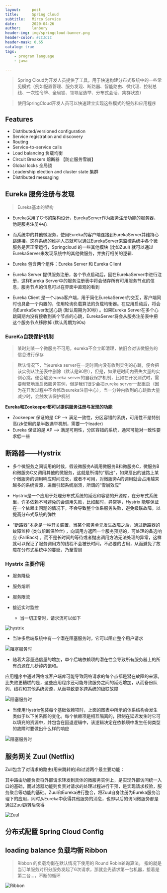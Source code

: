 ```yaml
---
layout:     post
title:      Spring Cloud
subtitle:   Mirco Service
date:       2020-04-26
author:     lanbery
header-img: img/springcloud-banner.png
header-color: #1C1C1C
header-mask: 0.65
catalog: true
tags:
    - program language
    - java
    
---
```


> Spring Cloud为开发人员提供了工具，用于快速构建分布式系统中的一些常见模式（例如配置管理、服务发现、断路器、智能路由、微代理、控制总线、一次性令牌、全局锁、领导层选举、分布式会话、集群状态）

> 使用SpringCloud开发人员可以快速建立实现这些模式的服务和应用程序

## Features

- Distributed/versioned configuration
- Service registration and discovery
- Routing
- Service-to-service calls 
- Load balancing 负载均衡
- Circuit Breakers 熔断器 【防止服务雪崩】
- Global locks 全局锁 
- Leadership election and cluster state 集群
- Distributed messaging

## Eureka 服务注册与发现

> Eureka基本的架构

- Eureka采用了C-S的架构设计，EurekaServer作为服务注册功能的服务器，他是服务注册中心
- 而系统中的其他微服务，使用Eureka的客户端连接到EurekaServer并维持心跳连接。这样系统的维护人员就可以通过EurekaServer来监控系统中各个微服务是否正常运行，Springcloud 的一些其他模块 (比如Zuul) 就可以通过EurekaServer来发现系统中的其他微服务，并执行相关的逻辑.
- Eureka 包含两个组件：Eureka Server 和 Eureka Client
- Eureka Server 提供服务注册，各个节点启动后，回在EurekaServer中进行注册，这样Eureka Server中的服务注册表中将会储存所有可用服务节点的信息，服务节点的信息可以在界面中直观的看到

- Eureka Client 是一个Java客户端，用于简化EurekaServer的交互，客户端同时也具备一个内置的，使用轮询负载算法的负载均衡器。在应用启动后，将会向EurekaServer发送心跳 (默认周期为30秒) 。如果Eureka Server在多个心跳周期内没有接收到某个节点的心跳，EurekaServer将会从服务注册表中把这个服务节点移除掉 (默认周期为90s)

### EureKa自我保护机制 

> 某时刻某一个微服务不可用，eureka不会立即清理，依旧会对该微服务的信息进行保存

> 默认情况下，当eureka server在一定时间内没有收到实例的心跳，便会把该实例从注册表中删除（默认是90秒），但是，如果短时间内丢失大量的实例心跳，便会触发eureka server的自我保护机制，比如在开发测试时，需要频繁地重启微服务实例，但是我们很少会把eureka server一起重启（因为在开发过程中不会修改eureka注册中心），当一分钟内收到的心跳数大量减少时，会触发该保护机制


**Eureka和Zookeeper都可以提供服务注册与发现的功能**

- Zookeeper 保证的是 CP —> 满足一致性，分区容错的系统，可用性不是特别高(zk使用的是半数选举机制，需要一个leader)
- Eureka 保证的是 AP —> 满足可用性，分区容错的系统，通常可能对一致性要求低一些

## 断路器——Hystrix

- 多个微服务之间调用的时候，假设微服务A调用微服务B和微服务C，微服务B和微服务C又调用其他的微服务，这就是所谓的“扇出”，如果扇出的链路上某个微服务的调用响应时间过长，或者不可用，对微服务A的调用就会占用越来越多的系统资源，进而引起系统崩溃，所谓的“雪崩效应”

- Hystrix是一个应用于处理分布式系统的延迟和容错的开源库，在分布式系统里，许多依赖不可避免的会调用失败，比如超时，异常等，Hystrix 能够保证在一个依赖出问题的情况下，不会导致整个体系服务失败，避免级联故障，以提高分布式系统的弹性

- “断路器”本身是一种开关装置，当某个服务单元发生故障之后，通过断路器的故障监控 (类似熔断保险丝) ，向调用方返回一个服务预期的，可处理的备选响应 (FallBack) ，而不是长时间的等待或者抛出调用方法无法处理的异常，这样就可以保证了服务调用方的线程不会被长时间，不必要的占用，从而避免了故障在分布式系统中的蔓延，乃至雪崩

### Hystrix 主要作用
- 服务降级
- 服务熔断
- 服务限流
- 接近实时监控

  * 当一切正常时，请求流可以如下

![hystrix](/img/java/spring-cloud-hystrix-biz-demo.png)


  * 当许多后端系统中有一个潜在阻塞服务时，它可以阻止整个用户请求

![阻塞服务时](/img/java/spring-cloud-hystrix-02.png)

  * 随着大容量通信量的增加，单个后端依赖项的潜在性会导致所有服务器上的所有资源在几秒钟内饱和。

应用程序中通过网络或客户端库可能导致网络请求的每个点都是潜在故障的来源。比失败更糟糕的是，这些应用程序还可能导致服务之间的延迟增加，从而备份队列、线程和其他系统资源，从而导致更多跨系统的级联故障

![阻塞服务时](/img/java/spring-cloud-hystrix-03.png)

  * 当使用Hystrix包装每个基础依赖项时，上面的图表中所示的体系结构会发生类似于以下关系图的变化。每个依赖项是相互隔离的，限制在延迟发生时它可以填充的资源中，并包含在回退逻辑中，该逻辑决定在依赖项中发生任何类型的故障时要做出什么样的响应


![阻塞服务时](/img/java/spring-cloud-hystrix-04.png)


## 服务网关 Zuul (Netflix)

Zull包含了对请求的路由(用来跳转的)和过滤两个最主要功能：

其中路由功能负责将外部请求转发到具体的微服务实例上，是实现外部访问统一入口的基础，而过滤器功能则负责对请求的处理过程进行干预，是实现请求校验，服务聚合等功能的基础。Zuul和Eureka进行整合，将Zuul自身注册为Eureka服务治理下的应用，同时从Eureka中获得其他服务的消息，也即以后的访问微服务都是通过Zuul跳转后获得

![Zuul](/img/java/spring-cloud-zuul-biz-demo.png)

## 分布式配置 Spring Cloud Config


## loading balance 负载均衡 Ribbon

> Ribbon 的负载均衡在默认情况下使用的 Round Robin轮询算法。 指的就是当订单服务对积分服务发起了6次请求，那就会先请求第一台机器，接着是第二台…，不断的循环

![Ribbon](/img/java/Ribbon.png)




